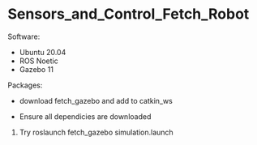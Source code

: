 # Sensors_and_Control_Fetch_Robot

Software:

- Ubuntu 20.04
- ROS Noetic
- Gazebo 11

Packages:

- download fetch_gazebo and add to catkin_ws

- Ensure all dependicies are downloaded


1. Try roslaunch fetch_gazebo simulation.launch
